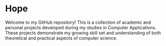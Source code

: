 # Hope
Welcome to my GitHub repository! This is a collection of academic and personal projects developed during my studies in Computer Applications. These projects demonstrate my growing skill set and understanding of both theoretical and practical aspects of computer science. 
